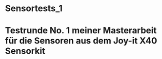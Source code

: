 # Sensortests_1
# Testrunde No. 1 meiner Masterarbeit für die Sensoren aus dem Joy-it X40 Sensorkit
